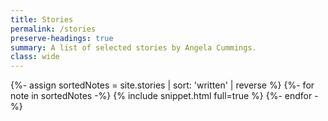 ```yaml
---
title: Stories
permalink: /stories
preserve-headings: true
summary: A list of selected stories by Angela Cummings.
class: wide
---
```


{%- assign sortedNotes = site.stories | sort: 'written' | reverse %}
{%- for note in sortedNotes -%}
  {% include snippet.html full=true %}
{%- endfor -%}
